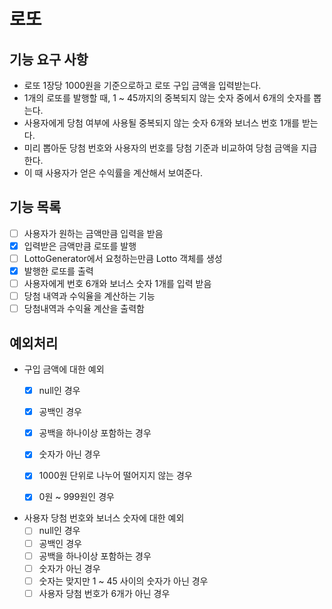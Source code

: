 # 로또

## 기능 요구 사항

- 로또 1장당 1000원을 기준으로하고 로또 구입 금액을 입력받는다.
- 1개의 로또를 발행할 때, 1 ~ 45까지의 중복되지 않는 숫자 중에서 6개의 숫자를 뽑는다.
- 사용자에게 당첨 여부에 사용될 중복되지 않는 숫자 6개와 보너스 번호 1개를 받는다.
- 미리 뽑아둔 당첨 번호와 사용자의 번호를 당첨 기준과 비교하여 당첨 금액을 지급한다.
- 이 때 사용자가 얻은 수익률을 계산해서 보여준다.

## 기능 목록

- [ ] 사용자가 원하는 금액만큼 입력을 받음
- [x] 입력받은 금액만큼 로또를 발행
- [ ] LottoGenerator에서 요청하는만큼 Lotto 객체를 생성
- [x] 발행한 로또를 출력
- [ ] 사용자에게 번호 6개와 보너스 숫자 1개를 입력 받음
- [ ] 당첨 내역과 수익율을 계산하는 기능
- [ ] 당첨내역과 수익율 계산을 출력함

## 예외처리

- 구입 금액에 대한 예외
    - [x] null인 경우
    - [x] 공백인 경우
    - [x] 공백을 하나이상 포함하는 경우
    - [x] 숫자가 아닌 경우
    - [x] 1000원 단위로 나누어 떨어지지 않는 경우
    - [x] 0원 ~ 999원인 경우


- 사용자 당첨 번호와 보너스 숫자에 대한 예외
    - [ ] null인 경우
    - [ ] 공백인 경우
    - [ ] 공백을 하나이상 포함하는 경우
    - [ ] 숫자가 아닌 경우
    - [ ] 숫자는 맞지만 1 ~ 45 사이의 숫자가 아닌 경우
    - [ ] 사용자 당첨 번호가 6개가 아닌 경우
